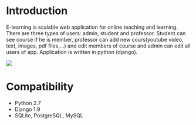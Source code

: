 <h1>Introduction</h1>
E-learning is scalable web application for online teaching and learning. There are three types of users: admin, student and professor. 
Student can see course if he is member, professor can add new cours(youtube video, text, images, pdf files,...) and edit members of course and
admin can edit all users of app.
Application is written in python (django).

<img src="http://i.imgur.com/dYP2CoL.png"></img>

<h1>Compatibility</h1>
<ul>
<li>Python 2.7</li>
<li>Django 1.9</li>
<li>SQLite, PostgreSQL, MySQL</li>
</ul>
